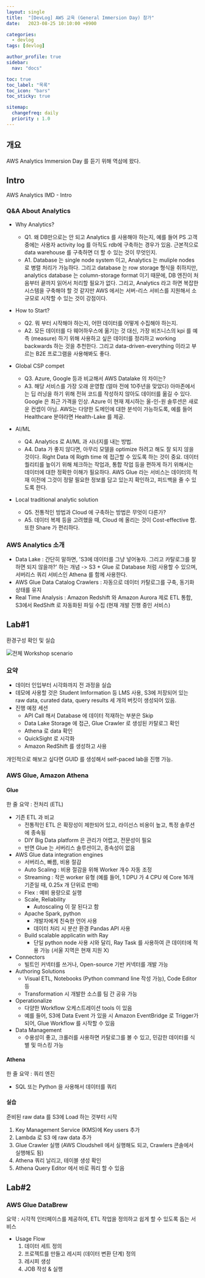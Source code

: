 ```yaml
---
layout: single
title:  "[DevLog] AWS 교육 (General Immersion Day) 참가"
date:   2023-08-25 10:10:00 +0900

categories:
  - devlog
tags: [devlog]

author_profile: true
sidebar:
  nav: "docs"

toc: true
toc_label: "목록"
toc_icon: "bars"
toc_sticky: true

sitemap:
  changefreq: daily
  priority : 1.0
---
```


## 개요  
AWS Analytics Immersion Day 를 듣기 위해 역삼에 왔다.

## Intro  
AWS Analytics IMD - Intro  

### Q&A About Analytics  
- Why Analytics?
  - Q1. 왜 DB만으로는 안 되고 Analytics 를 사용해야 하는지, 예를 들어 PS 고객 중에는 사용자 activity log 를 아직도 rdb에 구축하는 경우가 있음. 근본적으로 data warehouse 를 구축하면 더 할 수 있는 것이 무엇인지.  
  - A1. Database 는 single node system 이고, Analytics 는 muliple nodes 로 병렬 처리가 가능하다. 그리고 database 는 row storage 형식을 취하지만, analytics database 는 column-storage format 이기 때문에, DB 엔진이 처음부터 끝까지 읽어서 처리할 필요가 없다. 그리고, Analytics 라고 하면 복잡한 시스템을 구축해야 할 것 같지만 AWS 에서는 서버-리스 서비스를 지원해서 소규모로 시작할 수 있는 것이 강점이다.  

- How to Start?
  - Q2. 뭐 부터 시작해야 하는지, 어떤 데이터를 어떻게 수집해야 하는지.  
  - A2. 모든 데이터를 다 웨어하우스에 옮기는 것 대신, 가장 비즈니스의 kpi 를 예측 (measure) 하기 위해 사용하고 싶은 데이터를 정리하고 working backwards 하는 것을 추천한다. 그리고 data-driven-everything 이라고 부르는 B2E 프로그램을 사용해봐도 좋다.   

- Global CSP compet
  - Q3. Azure, Google 등과 비교해서 AWS Datalake 의 차이는?
  - A3. 해당 서비스를 가장 오래 운영함 (얼마 전에 10주년을 맞았다) 아마존에서는 딥 러닝을 하기 위해 전혀 코드를 작성하지 않아도 데이터를 옮길 수 있다. Google 은 최근 가격을 인상. Azure 이 현재 제시하는 올-인-원 솔루션은 새로운 컨셉이 아님. AWS는 다양한 도메인에 대한 분석이 가능하도록, 예를 들어 Healthcare 분야라면 Health-Lake 를 제공.  

- AI/ML
  - Q4. Analytics 로 AI/ML 과 시너지를 내는 방법.
  - A4. Data 가 좋지 않다면, 아무리 모델을 optimize 하려고 해도 잘 되지 않을 것이다. Right Data 에 Rigth time 에 접근할 수 있도록 하는 것이 중요. 데이터 퀄리티를 높이기 위해 체크하는 작업과, 통합 작업 등을 편하게 하기 위해서는 데이터에 대한 정확한 이해가 필요하다. AWS Glue 라는 서비스는 데이터의 적재 이전에 그것이 정말 필요한 정보를 담고 있는지 확인하고, 피드백을 줄 수 있도록 한다.  

- Local traditional analytic solution
  - Q5. 전통적인 방법과 Cloud 에 구축하는 방법은 무엇이 다른가?
  - A5. 데이터 복제 등을 고려했을 때, Cloud 에 올리는 것이 Cost-effective 함. 또한 Share 가 편리하다.  

### AWS Analytics 소개
- Data Lake : 간단히 말하면, 'S3에 데이터를 그냥 넣어놓자. 그리고 카탈로그를 잘 하면 되지 않을까?' 하는 개념 -> S3 + Glue 로 Database 처럼 사용할 수 있으며, 서버리스 쿼리 서비스인 Athena 를 함께 사용한다.  
- AWS Glue Data Catalog Crawlers : 자동으로 데이터 카탈로그를 구축, 동기화 상태를 유지  
- Real Time Analysis : Amazon Redshift 와 Amazon Aurora 제로 ETL 통합, S3에서 RedShift 로 자동화된 파일 수집 (현재 개발 진행 중인 서비스)  
  
## Lab#1  
환경구성 확인 및 실습

![전체 Workshop scenario](https://i.postimg.cc/9QSRvq8G/image.png)  

### 요약
- 데이터 인입부터 시각화까지 전 과정을 실습  
- 데모에 사용할 것은 Student Imformation 등 LMS 사용, S3에 저장되어 있는 raw data, curated data, query results 세 개의 버킷이 생성되어 있음.  
- 진행 예정 세션
  - API Call 해서 Database 에 데이터 적재하는 부분은 Skip  
  - Data Lake Storage 에 접근, Glue Crawler 로 생성된 카탈로그 확인  
  - Athena 로 data 확인  
  - QuickSight 로 시각화  
  - Amazon RedShift 를 생성하고 사용  

개인적으로 해보고 싶다면 GUID 를 생성해서 self-paced lab을 진행 가능.  

### AWS Glue, Amazon Athena  
#### Glue  
한 줄 요약 : 전처리 (ETL)
- 기존 ETL 과 비교
  - 전통적인 ETL 은 확장성이 제한되어 있고, 라이선스 비용이 높고, 특정 솔루션에 종속됨
  - DIY Big Data platform 은 관리가 어렵고, 전문성이 필요
  - 반면 Glue 는 서버리스 솔루션이고, 종속성이 없음
- AWS Glue data integration engines
  - 서버리스, 빠름, 비용 절감
  - Auto Scaling : 비용 절감을 위해 Worker 개수 자동 조정
  - Streaming : 작은 worker 유형 (예를 들어, 1 DPU 가 4 CPU 에 Core 16개 기준일 때, 0.25x 개 단위로 판매)
  - Flex : 예비 용량으로 실행
  - Scale, Reliability
    - Autoscaling 이 잘 된다고 함
  - Apache Spark, python
    - 개발자에게 친숙한 언어 사용
    - 데이터 처리 시 분산 환경 Pandas API 사용 
  - Build scalable applicatin with Ray
    - 단일 python node 사용 시와 달리, Ray Task 를 사용하여 큰 데이터에 적용 가능 (서울 지역은 현재 지원 X)
- Connectors
  - 빌트인 커넥터를 쓰거나, Open-source 기반 커넥터를 개발 가능
- Authoring Solutions
  - Visual ETL, Notebooks (Python command line 작성 가능), Code Editor 등 
  - Transformation 시 개발한 소스를 팀 간 공유 가능
- Operationalize
  - 다양한 Workflow 오케스트레이션 tools 이 있음
  - 예를 들어, S3에 Data Event 가 있을 시 Amazon EventBridge 로 Trigger가 되어, Glue Workflow 를 시작할 수 있음
- Data Management
  - 수용성이 좋고, 크롤러를 사용하면 카탈로그를 볼 수 있고, 민감한 데이터를 식별 및 마스킹 가능  

#### Athena  
한 줄 요약 : 쿼리 엔진  
- SQL 또는 Python 을 사용해서 데이터를 쿼리

#### 실습
준비된 raw data 를 S3에 Load 하는 것부터 시작  
1. Key Management Service (KMS)에 Key users 추가
2. Lambda 로 S3 에 raw data 추가 
3. Glue Crawler 실행 (AWS Cloudshell 에서 실행해도 되고, Crawlers 콘솔에서 실행해도 됨)
4. Athena 쿼리 날리고, 테이블 생성 확인
5. Athena Query Editor 에서 바로 쿼리 할 수 있음  

## Lab#2
### AWS Glue DataBrew 
요약 : 시각적 인터페이스를 제공하여, ETL 작업을 정의하고 쉽게 할 수 있도록 돕는 서비스  
- Usage Flow
  1. 데이터 세트 정의
  2. 프로젝트를 만들고 레시피 (데이터 변환 단계) 정의
  3. 레시피 생성
  4. JOB 작성 & 실행  
